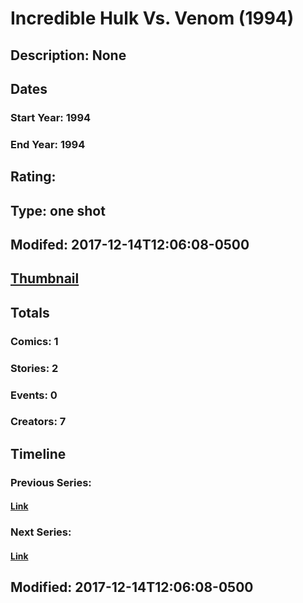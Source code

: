 # Incredible Hulk Vs. Venom (1994)
## Description: None
## Dates
### Start Year: 1994
### End Year: 1994
## Rating: 
## Type: one shot
## Modifed: 2017-12-14T12:06:08-0500
## [Thumbnail](http://i.annihil.us/u/prod/marvel/i/mg/b/40/image_not_available.jpg)
## Totals
### Comics: 1
### Stories: 2
### Events: 0
### Creators: 7
## Timeline
### Previous Series: 
#### [Link]()
### Next Series: 
#### [Link]()
## Modified: 2017-12-14T12:06:08-0500